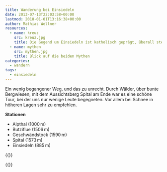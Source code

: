 ```yaml
---
title: Wanderung bei Einsiedeln
date: 2013-07-13T22:03:58+00:00
lastmod: 2018-01-01T13:16:38+00:00
author: Mathias Wellner
resources:
  - name: kreuz
    src: kreuz.jpg
    title: Die Gegend um Einsiedeln ist katholisch geprägt, überall stehen Kreuze.
  - name: mythen
    src: mythen.jpg
    title: Blick auf die beiden Mythen
categories:
  - wandern
tags:
  - einsiedeln
---
```

Ein wenig begangener Weg, und das zu unrecht. Durch Wälder, über bunte Bergwiesen, mit dem Aussichtsberg Spital am Ende war es eine schöne Tour, bei der uns nur wenige Leute begegneten. Vor allem bei Schnee in höheren Lagen sehr zu empfehlen. 

**Stationen**

  * Alpthal (1000&thinsp;m)
  * Butziflue (1506&thinsp;m)
  * Geschwändstock (1590&thinsp;m)
  * Spital (1573&thinsp;m)
  * Einsiedeln (885&thinsp;m)

{{<responsive-image name="mythen">}}

{{<responsive-image name="kreuz">}}